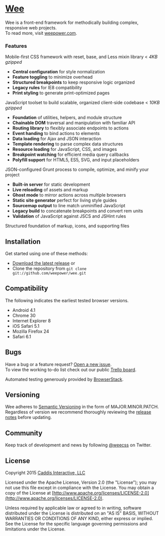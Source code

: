 # [Wee](https://www.weepower.com)

Wee is a front-end framework for methodically building complex, responsive web projects.  
To read more, visit [weepower.com](https://www.weepower.com).

### Features

Mobile-first CSS framework with reset, base, and Less mixin library < *4KB gzipped*

* **Central configuration** for style normalization
* **Feature toggling** to minimize overhead
* **Structured breakpoints** to keep responsive logic organized
* **Legacy rules** for IE8 compatibility
* **Print styling** to generate print-optimized pages

JavaScript toolset to build scalable, organized client-side codebase < *10KB gzipped*

* **Foundation** of utilities, helpers, and module structure
* **Chainable DOM** traversal and manipulation with familiar API
* **Routing library** to flexibly associate endpoints to actions
* **Event handing** to bind actions to elements
* **Data loading** for Ajax and JSON interaction
* **Template rendering** to parse complex data structures
* **Resource loading** for JavaScript, CSS, and images
* **Breakpoint watching** for efficient media query callbacks
* **Polyfill support** for HTML5, ES5, SVG, and input placeholders

JSON-configured Grunt process to compile, optimize, and minify your project

* **Built-in server** for static development
* **Live reloading** of assets and markup
* **Ghost mode** to mirror actions across multiple browsers
* **Static site generator** perfect for living style guides
* **Sourcemap output** to line match unminified JavaScript
* **Legacy build** to concatenate breakpoints and convert rem units
* **Validation** of JavaScript against JSCS and JSHint rules

Structured foundation of markup, icons, and supporting files

## Installation

Get started using one of these methods:

* [Download the latest release](https://github.com/weepower/wee/archive/master.zip) or
* Clone the repository from `git clone git://github.com/weepower/wee.git`

## Compatibility

The following indicates the earliest tested browser versions.

* Android 4.1
* Chrome 30
* Internet Explorer 8
* iOS Safari 5.1
* Mozilla Firefox 24
* Safari 6.1

## Bugs

Have a bug or a feature request? [Open a new issue](https://github.com/weepower/wee/issues).  
To view the working to-do list check out our public [Trello board](https://trello.com/b/7KbnQra9/wee).

Automated testing generously provided by [BrowserStack](https://www.browserstack.com).

## Versioning

Wee adheres to [Semantic Versioning](http://semver.org/) in the form of MAJOR.MINOR.PATCH.  
Regardless of version we recommend thoroughly reviewing the [release notes](https://github.com/weepower/wee/releases) before updating.

## Community

Keep track of development and news by following [@weecss](https://twitter.com/weecss) on Twitter.

## License

Copyright 2015 [Caddis Interactive, LLC](https://www.caddis.co)

Licensed under the Apache License, Version 2.0 (the "License");
you may not use this file except in compliance with the License.
You may obtain a copy of the License at [http://www.apache.org/licenses/LICENSE-2.0](http://www.apache.org/licenses/LICENSE-2.0).

Unless required by applicable law or agreed to in writing, software
distributed under the License is distributed on an "AS IS" BASIS,
WITHOUT WARRANTIES OR CONDITIONS OF ANY KIND, either express or implied.
See the License for the specific language governing permissions and
limitations under the License.